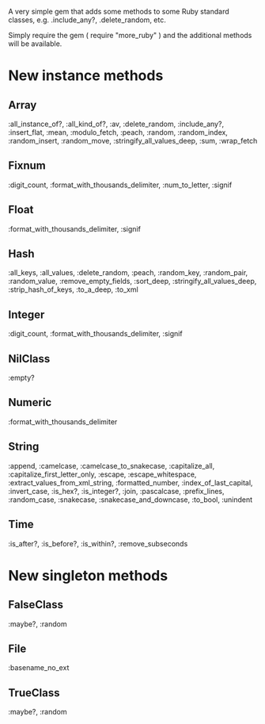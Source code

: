 A very simple gem that adds some methods to some Ruby standard classes, e.g. <array>.include_any?, <array>.delete_random, etc.

Simply require the gem ( require "more_ruby" ) and the additional methods will be available.

# New instance methods #

## Array
:all_instance_of?, :all_kind_of?, :av, :delete_random, :include_any?, :insert_flat, :mean, :modulo_fetch, :peach, :random, :random_index, :random_insert, :random_move, :stringify_all_values_deep, :sum, :wrap_fetch

## Fixnum
:digit_count, :format_with_thousands_delimiter, :num_to_letter, :signif

## Float
:format_with_thousands_delimiter, :signif

## Hash
:all_keys, :all_values, :delete_random, :peach, :random_key, :random_pair, :random_value, :remove_empty_fields, :sort_deep, :stringify_all_values_deep, :strip_hash_of_keys, :to_a_deep, :to_xml

## Integer
:digit_count, :format_with_thousands_delimiter, :signif

## NilClass
:empty?

## Numeric
:format_with_thousands_delimiter

## String
:append, :camelcase, :camelcase_to_snakecase, :capitalize_all, :capitalize_first_letter_only, :escape, :escape_whitespace, :extract_values_from_xml_string, :formatted_number, :index_of_last_capital, :invert_case, :is_hex?, :is_integer?, :join, :pascalcase, :prefix_lines, :random_case, :snakecase, :snakecase_and_downcase, :to_bool, :unindent

## Time
:is_after?, :is_before?, :is_within?, :remove_subseconds

# New singleton methods #

## FalseClass
:maybe?, :random

## File
:basename_no_ext

## TrueClass
:maybe?, :random